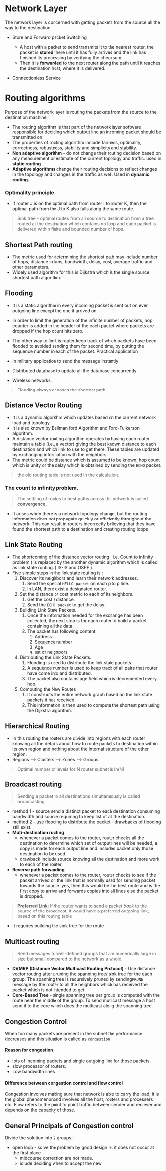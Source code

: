 # Network Layer 
The network layer is concerned with getting packets from the source all the way to the destination.

- Store and Forward packet Switching
    - A host with a packet to send transmits it to the nearest router, the packet is **stored** there until it has fully arrived and the link has finished its processing by verifying the checksum.
    - Then it is **forwarded** to the next router along the path until it reaches the destination host, where it is delivered.

-  Connectionless Service 
# Routing algorithms 
Purpose of the network layer is routing the packets from the source to the destination machine

- The routing algorithm is that part of the network layer software responsible for deciding which output line an incoming packet should be transmitted on.
- The properties of routing algorithm include fairness, optimality, correctness, robustness, stability and simplicity and stability. 
- **Non adaptive algorithm** - do not change their routing decision based on any measurement or estimate of the current topology and traffic. used in **static routing**
- **Adaptive algorithms** change their routing decisions to reflect changes in the topology and changes in the traffic as well. Used in **dynamic routing.**
### Optimality principle 
- If router J is on the optimal path from router I to router K, then the optimal path from the J to K also falls along the same route.
> Sink tree - optimal routes from all source to destination from a tree routed at the destination which contains no loop and each packet is delivered within finite and bounded number of hops.

## Shortest Path routing
- The metric used for determining the shortest path may include number of hops, distance in kms, bandwidth, delay, cost, average traffic and other parameters. 
- Widely used algorithm for this is Dijkstra which is the single source shortest path algorithm.
## Flooding
- It is a static algorithm in every incoming packet is sent out on ever outgoing line except the one it arrived on.
- In order to limit the generation of the infinite number of packets, hop counter is added in the header of the each packet where packets are dropped if the hop count hits zero. 
- The other way to limit is router keep track of which packets have been flooded to avoided sending them for second time, by putting the sequence number in each of the packet.
Practical application

- In military application to send the message instantly
- Distributed database to update all the database concurrently
- Wireless networks.
> Flooding always chooses the shortest path.



## Distance Vector Routing
- It is a dynamic algorithm which updates based on the current network load and topology.
- It is also known by Bellman ford Algorithm and Ford-Fulkerson algorithm. 
- A distance vector routing algorithm operates by having each router maintain a table (i.e., a vector) giving the best known distance to each destination and which link to use to get there. These tables are updated by exchanging information with the neighbors.
- The metric could be distance which is assumed to be known, hop count which is unity or the delay which is obtained by sending the `ECHO` packet.  
> the old routing table is not used in the calculation.



### The count to infinity problem.
> The settling of routes to best paths across the network is called **convergence.** 

- It arises when there is a network topology change, but the routing information does not propagate quickly or efficiently throughout the network. This can result in routers incorrectly believing that they have found the shortest path to a destination and creating routing loops
## Link State Routing
- The shortcoming of the distance vector routing ( i.e. Count to infinity problem ) is replaced by the another dynamic algorithm which is called as link state routing. ( IS-IS and OSPF ).
- Five simple steps in the link state routing is :
    1.  Discover its neighbors and learn their network addresses.
        1. Send the special `HELLO packet` on each p to p line.
        2. In LAN, there exist a designated router.
    2.  Set the distance or cost metric to each of its neighbors. 
        1. Get the cost / distance.
        2. Send the `ECHO packet` to get the delay.
    3. Building Link State Packets.
        1. Once the information needed for the exchange has been collected, the next step is for each router to build a packet containing all the data.
        2. The packet has following content.
            1. Address
            2. Sequence number 
            3. Age
            4. list of neighbors
    4. Distributing the Link State Packets.
        1. Flooding is used to distribute the link state packets.
        2. A sequence number is used to keep track of all pairs that router have come into and distributed.
        3. The packet also contains age field which is decremented every hop.
    5.  Computing the New Routes
        1. It constructs the entire network graph based on the link state packets it has received.
        2. This information is then used to compute the shortest path using the Dijkstra algorithm.


## Hierarchical Routing
- In this routing the routers are divide into regions with each router knowing all the details about how to route packets to destination within its own region and nothing about the internal structure of the other region.
- Regions --> Clusters --> Zones --> Groups.
> Optimal number of levels for N router subnet is ln(N) 



## Broadcast routing
> Sending a packet to all destinations simultaneously is called broadcasting

- method 1 - source send a distinct packet to each destination consuming bandwidth and source requiring to keep list of all the destination.
- method 2 - use flooding to distribute the packet - drawbacks of flooding still exist.
- **Muti-destination routing**
    - whenever a packet comes to the router, router checks all the destination to determine which set of output lines will be needed, a copy is made for each output line and includes packet only those destination to be used. 
    - drawback include source knowing all the destination and more work to each of the router.
- **Reverse path forwarding**
    - whenever a packet comes to the router, router checks to see if the packet arrived on the link that is normally used for sending packet  towards the source. yes, then this would be the best route and is the first copy to arrive and forwards copies into all lines else the packet is dropped.
> **Preferred Link**: If the router wants to send a packet _back_ to the source of the broadcast, it would have a preferred outgoing link, based on this routing table

- It requires building the sink tree for the route


## Multicast routing
> Send messages to well-defined groups that are numerically large in size but small compared to the network as a whole.



- **DVMRP (Distance Vector Multicast Routing Protocol)** - Use distance vector routing after pruning the spanning tree/ sink tree for the each group. The spanning tree is recursively pruned by sending`PRUNE` message by the router to all the neighbors which has received the packet which is not intended to get
- **Core-Based Tree** - single spanning tree per group is computed with the route near the middle of the group. To send multicast message a host send it to the core which does the multicast along the spanning tree.


## Congestion Control

When too many packets are present in the subnet the performance decreases and this situation is called as ```congestion```

#### Reason for congestion
* lots of incoming packets and single outgoing line for those packets.
* slow processor of routers.
* Low bandwidth lines. 

#### Difference between congestion control and flow control

Congestion involves making sure that network is able to carry the load, it is the global phenomenonand involves all the host, routers and processers etc.
Flow refers to the point to point traffic between sender and reciever and depends on the capacity of those. 

## General Principals of Congestion control
Divide the solution into 2 groups : 
- open loop - solve the problem by good design ie. it does not occur at the first place
  -  midcourse correction are not made. 
  -  iclude deciding when to accept the new 